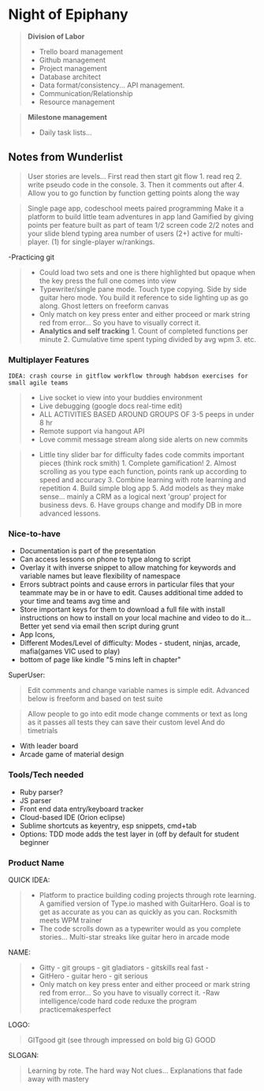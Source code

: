 # Night of Epiphany
  >**Division of Labor**
  > * Trello board management
  > * Github management
  > * Project management
  > * Database architect
  > * Data format/consistency... API management.
  > * Communication/Relationship
  > * Resource management

  >**Milestone management**
  > * Daily task lists... 

## Notes from Wunderlist
  > User stories are levels... First read then start git flow
    1. read req
    2. write pseudo code in the console.
    3. Then it comments out after
    4. Allow you to go function by function getting points along the way

  > Single page app, codeschool meets paired programming
  > Make it a platform to build little team adventures in app land
  > Gamified by giving points per feature built as part of team
  > 1/2 screen code 2/2 notes and your slide blend typing area
  > number of users (2+) active for multi-player. (1) for single-player w/rankings.

  -Practicing git

  >* Could load two sets and one is there highlighted but opaque when the key press the full one comes into view
  >* Typewriter/single pane mode. Touch type copying. Side by side guitar hero mode. You build it reference to side lighting up as go along. Ghost letters on freeform canvas
  >* Only match on key press enter and either proceed or mark string red from error... So you have to visually correct it.
  >* **Analytics and self tracking**
    1. Count of completed functions per minute
    2. Cumulative time spent typing divided by avg wpm
    3. etc.

### Multiplayer Features
    IDEA: crash course in gitflow workflow through habdson exercises for small agile teams
  >* Live socket io view into your buddies environment
  >* Live debugging (google docs real-time edit)
  >* ALL ACTIVITIES BASED AROUND GROUPS OF 3-5 peeps in under 8 hr
  >* Remote support via hangout API
  >* Love commit message stream along side alerts on new commits

  >* Little tiny slider bar for difficulty fades code commits important pieces (think rock smith)
    1. Complete gamification!
    2. Almost scrolling as you type each function, points rank up according to speed and accuracy
    3. Combine learning with rote learning and repetition
    4. Build simple blog app
    5. Add models as they make sense... mainly a CRM as a logical next 'group' project for business devs.
    6. Have groups change and modify DB in more advanced lessons.






### Nice-to-have
  * Documentation is part of the presentation
  * Can access lessons on phone to type along to script
  * Overlay it with inverse snippet to allow matching for keywords and variable names but leave flexibility of namespace
  * Errors subtract points and cause errors in particular files that your teammate may be in or have to edit. Causes additional time added to your time and teams avg time and
  * Store important keys for them to download a full file with install instructions on how to install on your local machine and video to do it... Better yet send via email then script during grunt
  * App Icons, 
  * Different Modes/Level of difficulty: Modes - student, ninjas, arcade, mafia(games VIC used to play)
  * bottom of page like kindle "5 mins left in chapter"

SuperUser: 
  > Edit comments and change variable names is simple edit. Advanced below is freeform and based on test suite

  > Allow people to go into edit mode change comments or text as long as it passes all tests they can save their custom level And do timetrials
   * With leader board
   * Arcade game of material design
   




### Tools/Tech needed
- Ruby parser? 
- JS parser
- Front end data entry/keyboard tracker
- Cloud-based IDE (Orion eclipse)
- Sublime shortcuts as keyentry, esp snippets, cmd+tab
- Options: TDD mode adds the test layer in (off by default for student beginner




### Product Name
QUICK IDEA:
  >- Platform to practice building coding projects through rote learning. A gamified version of Type.io mashed with GuitarHero.
  > Goal is to get as accurate as you can as quickly as you can. Rocksmith meets WPM trainer
  >- The code scrolls down as a typewriter would as you complete stories... Multi-star streaks like guitar hero in arcade mode

NAME: 
  >- Gitty - git groups - git gladiators - gitskills real fast -
  >- GitHero - guitar hero - git serious
  >- Only match on key press enter and either proceed or mark string red from error... So you have to visually correct it.
  >-Raw intelligence/code hard code reduxe the program practicemakesperfect

LOGO: 
  > GITgood git (see through impressed on bold big G) GOOD

SLOGAN:
  > Learning by rote. The hard way
  > Not clues... Explanations that fade away with mastery
